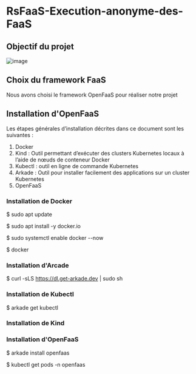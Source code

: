 # RsFaaS-Execution-anonyme-des-FaaS
## Objectif du projet
![image](https://github.com/Franck700/RsFaaS-Execution-anonyme-des-FaaS/assets/59613798/2e096198-9b87-4768-88d9-22e3b97fa97e)

## Choix du framework FaaS
Nous avons choisi le framework OpenFaaS pour réaliser notre projet 
## Installation d'OpenFaaS
Les étapes générales d’installation décrites dans ce document sont les suivantes :
1) Docker
2) Kind : Outil permettant d’exécuter des clusters Kubernetes locaux à l’aide de nœuds de conteneur Docker
3) Kubectl : outil en ligne de commande Kubernetes
4) Arkade : Outil pour installer facilement des applications sur un cluster Kubernetes
5) OpenFaaS
### Installation de Docker

$ sudo apt update

$ sudo apt install -y docker.io 

$ sudo systemctl enable docker --now

$ docker

### Installation d'Arcade
$ curl -sLS https://dl.get-arkade.dev | sudo sh

### Installation de Kubectl
$ arkade get kubectl

### Installation de Kind

### Installation d'OpenFaaS
$ arkade install openfaas

$ kubectl get pods -n openfaas


